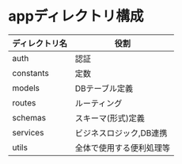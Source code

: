 # appディレクトリ構成

| ディレクトリ名 | 役割                     |
| -------------- | ------------------------ |
| auth           | 認証                     |
| constants      | 定数                     |
| models         | DBテーブル定義           |
| routes         | ルーティング             |
| schemas        | スキーマ(形式)定義       |
| services       | ビジネスロジック,DB連携  |
| utils          | 全体で使用する便利処理等 |
